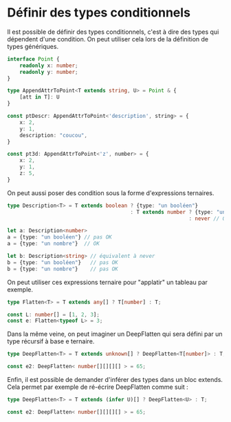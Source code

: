 # Définir des types conditionnels
Il est possible de définir des types conditionnels, c'est à dire des types qui dépendent d'une condition. On peut utiliser cela lors de la définition de types génériques.

```typescript
interface Point {
    readonly x: number;
    readonly y: number;
}

type AppendAttrToPoint<T extends string, U> = Point & {
    [att in T]: U
} 

const ptDescr: AppendAttrToPoint<'description', string> = {
    x: 2,
    y: 1,
    description: "coucou",
}

const pt3d: AppendAttrToPoint<'z', number> = {
    x: 2,
    y: 1,
    z: 5,
}
```

On peut aussi poser des condition sous la forme d'expressions ternaires.
```typescript
type Description<T> = T extends boolean ? {type: "un booléen"}
                                        : T extends number ? {type: "un nombre"}
                                                           : never // On n'autorise pas d'autres types 

let a: Description<number>
a = {type: "un booléen"} // pas OK
a = {type: "un nombre"}  // OK

let b: Description<string> // équivalent à never
b = {type: "un booléen"}   // pas OK
b = {type: "un nombre"}    // pas OK
```

On peut utiliser ces expressions ternaire pour "applatir" un tableau par exemple.
```typescript
type Flatten<T> = T extends any[] ? T[number] : T;

const L: number[] = [1, 2, 3];
const e: Flatten<typeof L> = 3;
```

Dans la même veine, on peut imaginer un DeepFlatten qui sera défini par un type récursif à base e ternaire.
```typescript
type DeepFlatten<T> = T extends unknown[] ? DeepFlatten<T[number]> : T;

const e2: DeepFlatten< number[][][][] > = 65;
```

Enfin, il est possible de demander d'inférer des types dans un bloc extends. Cela permet par exemple de ré-écrire DeepFlatten comme suit :
```typescript
type DeepFlatten<T> = T extends (infer U)[] ? DeepFlatten<U> : T;

const e2: DeepFlatten< number[][][][] > = 65;
```
